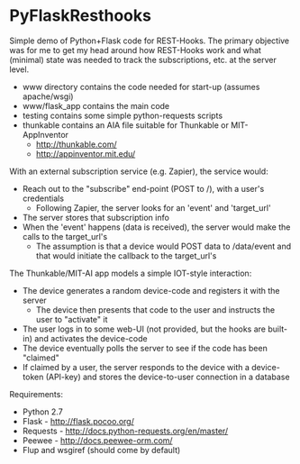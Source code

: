 # PyFlaskResthooks
Simple demo of Python+Flask code for REST-Hooks.  The primary objective was for
me to get my head around how REST-Hooks work and what (minimal) state was needed
to track the subscriptions, etc. at the server level.

* www directory contains the code needed for start-up (assumes apache/wsgi)
* www/flask_app contains the main code
* testing contains some simple python-requests scripts
* thunkable contains an AIA file suitable for Thunkable or MIT-AppInventor
  * http://thunkable.com/
  * http://appinventor.mit.edu/

With an external subscription service (e.g. Zapier), the service would:
* Reach out to the "subscribe" end-point (POST to /), with a user's credentials
  * Following Zapier, the server looks for an 'event' and 'target_url'
* The server stores that subscription info
* When the 'event' happens (data is received), the server would make the calls to the target_url's
  * The assumption is that a device would POST data to /data/event and that would initiate the callback to the target_url's

The Thunkable/MIT-AI app models a simple IOT-style interaction:
* The device generates a random device-code and registers it with the server
  * The device then presents that code to the user and instructs the user to "activate" it
* The user logs in to some web-UI (not provided, but the hooks are built-in) and activates the device-code
* The device eventually polls the server to see if the code has been "claimed"
* If claimed by a user, the server responds to the device with a device-token (API-key) and stores the device-to-user connection in a database

Requirements:
* Python 2.7
* Flask - http://flask.pocoo.org/
* Requests - http://docs.python-requests.org/en/master/
* Peewee - http://docs.peewee-orm.com/
* Flup and wsgiref (should come by default)
